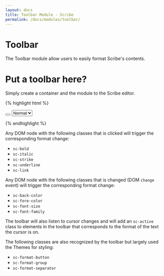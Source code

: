 ```yaml
---
layout: docs
title: Toolbar Module - Scribe
permalink: /docs/modules/toolbar/
---
```


# Toolbar

The Toolbar module allow users to easily format Scribe's contents.

# Put a toolbar here?

Simply create a container and the module to the Scribe editor.

{% highlight html %}
<!-- Create toolbar container -->
<div id="toolbar">
  <!-- Add a bold button -->
  <button class="sc-bold"></button>
  <!-- Add font size dropdown -->
  <select class="sc-font-size">
    <option value="small">Small</option>
    <option value="normal" selected>Normal</option>
    <option value="large">Large</option>
    <option value="huge">Huge</option>
  </select>
</div>
<div id="editor"></div>

<!-- Initialize editor and toolbar -->
<script>
  var editor = new Scribe('#editor');
  editor.addModule('toolbar', {
    container: '#toolbar'     // Selector for toolbar container
  });
</script>
{% endhighlight %}

Any DOM node with the following classes that is clicked will trigger the corresponding format change:

- `sc-bold`
- `sc-italic`
- `sc-strike`
- `sc-underline`
- `sc-link`

Any DOM node with the following classes that is changed (DOM `change` event) will trigger the corresponding format change:

- `sc-back-color`
- `sc-fore-color`
- `sc-font-size`
- `sc-font-family`

The toolbar will also listen to cursor changes and will add an `sc-active` class to elements in the toolbar that corresponds to the format of the text the cursor is on.

The following classes are also recognized by the toolbar but largely used the Themes for styling:

- `sc-format-button`
- `sc-format-group`
- `sc-format-separator`
